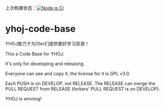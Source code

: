 上次构建状态：[![Node.js CI](https://github.com/YHBZ/yhoj-code-base/actions/workflows/node.js.yml/badge.svg?branch=develop)](https://github.com/YHBZ/yhoj-code-base/actions/workflows/node.js.yml)  

# yhoj-code-base
YHOJ致力于为OIer们提供更好学习资源！


This a Code Base for YHOJ.

It's only for developing and releasing.

Everyone can see and copy it, the license for it is GPL v3.0.

Each PUSH is on DEVELOP, not RELEASE. The RELEASE can merge the PULL REQUEST from RELEASE (forkers' PULL REQUEST is on DEVELOP).

YHOJ is winning!
